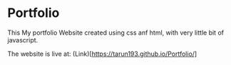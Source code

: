 # Portfolio
This My portfolio Website created using css anf html, with very little bit of javascript.

The website is live at: 
(Link)[https://tarun193.github.io/Portfolio/]

